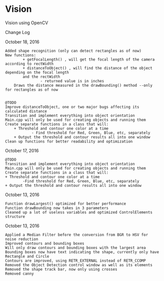 # Vision
Vision using OpenCV

Change Log

October 18, 2016 

   	Added shape recognition (only can detect rectangles as of now)
   	New functions:
        	+ getFocalLength() , will get the focal length of the camera according to rectWidth
        	+ distanceToObject() , will find the distance of the object depending on the focal length
        	and the rectWidth
            		- returned value is in inches
    	Draws the distance measured in the drawBounding() method --only for rectangles as of now


   	@TODO
	Improve distanceToObject, one or two major bugs affecting its calculated distance
   	Transition and implement everything into object orientation
   	Main.cpp will only be used for creating objects and running them
   	Create separate functions in a class that will:
   		+ Threshold and contour one color at a time
        		- Find threshold for Red, Green, Blue, etc, separately
   		+ Output the threshold and contour results all into one window
   	Clean up functions for better readability and optimization

October 17, 2016 

	@TODO
	Transition and implement everything into object orientation
	Main.cpp will only be used for creating objects and running them 
	Create separate functions in a class that will:
	+ Threshold and contour one color at a time
     		-Find threshold for Red, Green, Blue, etc, separately
	+ Output the threshold and contour results all into one window

October 13, 2016 

	Function drawLargest() optimized for better performance
	Function drawBounding now takes in 3 parameters
	Cleaned up a lot of useless variables and optimized ControlElements structure

October 13, 2016

	Applied a Median Filter before the conversion from BGR to HSV for noise reduction
	Improved contours and bounding boxes
	Will only draw contours and bounding boxes with the largest area
	Bounding boxes now have text indicating the shape, currently only have Rectangle and Circle
	Contours are improved, using RETR_EXTERNAL instead of RETR_CCOMP
	Removed the Object Detection control window as well as its elements
	Removed the shape track bar, now only using crosses
	Removed canny
